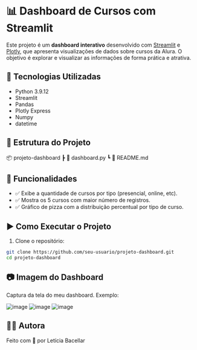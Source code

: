 # 📊 Dashboard de Cursos com Streamlit

Este projeto é um **dashboard interativo** desenvolvido com [Streamlit](https://streamlit.io/) e [Plotly](https://plotly.com/python/), que apresenta visualizações de dados sobre cursos da Alura. O objetivo é explorar e visualizar as informações de forma prática e atrativa.

## 🔧 Tecnologias Utilizadas

- Python 3.9.12  
- Streamlit  
- Pandas  
- Plotly Express
- Numpy
- datetime  

## 📁 Estrutura do Projeto

📦 projeto-dashboard
┣ 📄 dashboard.py
┗ 📄 README.md


## 📌 Funcionalidades

- ✅ Exibe a quantidade de cursos por tipo (presencial, online, etc).
- ✅ Mostra os 5 cursos com maior número de registros.
- ✅ Gráfico de pizza com a distribuição percentual por tipo de curso.

## ▶️ Como Executar o Projeto

1. Clone o repositório:

```bash
git clone https://github.com/seu-usuario/projeto-dashboard.git
cd projeto-dashboard
```

## 📷 Imagem do Dashboard 

Captura da tela do meu dashboard.
Exemplo:

![image](https://github.com/user-attachments/assets/4de7c12d-8eef-410d-b735-4af3dfea2b87)
![image](https://github.com/user-attachments/assets/3e6aa8ec-c04b-44ff-be57-f225d8beae4e)
![image](https://github.com/user-attachments/assets/ab716217-de58-4399-b36e-d0557891f3a1)


## 👩‍💻 Autora

Feito com 💜 por Letícia Bacellar
